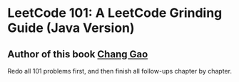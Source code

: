 # LeetCode 101: A LeetCode Grinding Guide (Java Version)
## Author of this book [Chang Gao](https://github.com/changgyhub)
Redo all 101 problems first, and then finish all follow-ups chapter by chapter.
